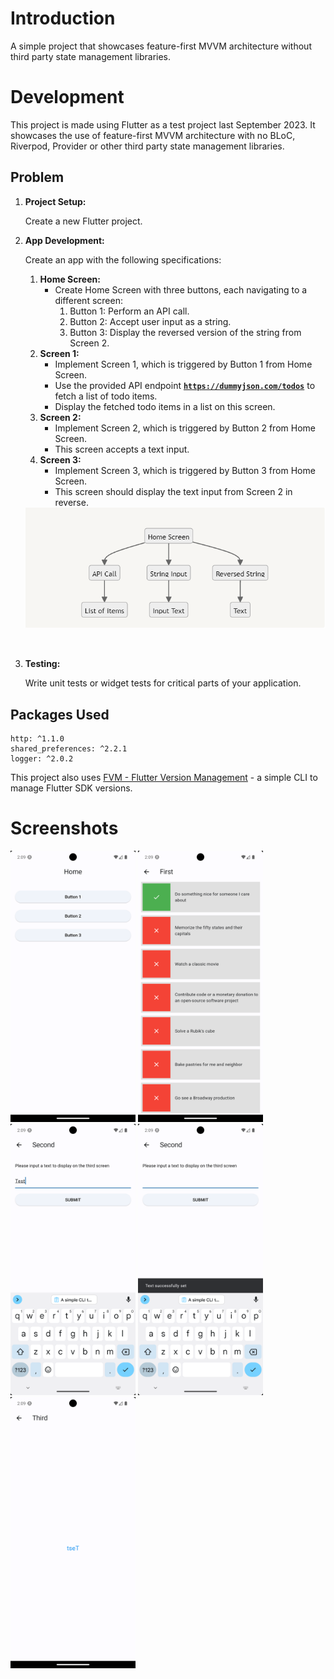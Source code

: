 # Introduction

A simple project that showcases feature-first MVVM architecture without third party state management libraries.

# Development

This project is made using Flutter as a test project last September 2023. It showcases the use of feature-first MVVM architecture with no BLoC, Riverpod, Provider or other third party state management libraries.

## Problem
1. **Project Setup:**

    Create a new Flutter project.

2. **App Development:**
    
    Create an app with the following specifications:
    
    1. **Home Screen:**
        - Create Home Screen with three buttons, each navigating to a different screen:
            1. Button 1: Perform an API call.
            2. Button 2: Accept user input as a string.
            3. Button 3: Display the reversed version of the string from Screen 2.
    2. **Screen 1:**
        - Implement Screen 1, which is triggered by Button 1 from Home Screen.
        - Use the provided API endpoint [**`https://dummyjson.com/todos`**](https://dummyjson.com/todos) to fetch a list of todo items.
        - Display the fetched todo items in a list on this screen.
    3. **Screen 2:**
        - Implement Screen 2, which is triggered by Button 2 from Home Screen.
        - This screen accepts a text input.
    4. **Screen 3:**
        - Implement Screen 3, which is triggered by Button 3 from Home Screen.
        - This screen should display the text input from Screen 2 in reverse.
    
    <img src="./screenshots/structure.png" alt="Structure" />

<br/>

3. **Testing:**

    Write unit tests or widget tests for critical parts of your application.

## Packages Used
```
http: ^1.1.0
shared_preferences: ^2.2.1
logger: ^2.0.2
```

This project also uses [FVM - Flutter Version Management](https://fvm.app/) - a simple CLI to manage Flutter SDK versions.

# Screenshots

<img src="./screenshots/1.png" alt="Screenshot1" width="200"/> <img src="./screenshots/2.png" alt="Screenshot2" width="200"/> <img src="./screenshots/3.png" alt="Screenshot3" width="200"/> <img src="./screenshots/4.png" alt="Screenshot4" width="200"/> <img src="./screenshots/5.png" alt="Screenshot5" width="200"/>
